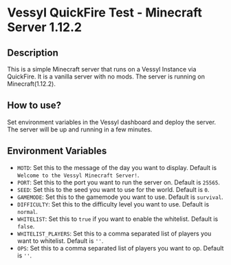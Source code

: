 # Vessyl QuickFire Test - Minecraft Server 1.12.2

## Description

This is a simple Minecraft server that runs on a Vessyl Instance via QuickFire. It is a vanilla server with no mods. The server is running on Minecraft(1.12.2).

## How to use?

Set environment variables in the Vessyl dashboard and deploy the server. The server will be up and running in a few minutes.

## Environment Variables

- `MOTD`: Set this to the message of the day you want to display. Default is `Welcome to the Vessyl Minecraft Server!`.
- `PORT`: Set this to the port you want to run the server on. Default is `25565`.
- `SEED`: Set this to the seed you want to use for the world. Default is `0`.
- `GAMEMODE`: Set this to the gamemode you want to use. Default is `survival`.
- `DIFFICULTY`: Set this to the difficulty level you want to use. Default is `normal`.
- `WHITELIST`: Set this to `true` if you want to enable the whitelist. Default is `false`.
- `WHITELIST_PLAYERS`: Set this to a comma separated list of players you want to whitelist. Default is `''`.
- `OPS`: Set this to a comma separated list of players you want to op. Default is `''`.